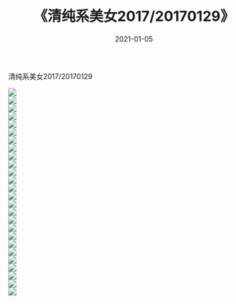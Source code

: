 ﻿---
layout: post
title:  《清纯系美女2017/20170129》
date:   2021-01-05
img: http://img.660000.xyz/Sharelink/清纯系美女/2017/20170129/000.jpg
categories: [美女, 清纯, 唯美]
---

清纯系美女2017/20170129

 ![](http://img.660000.xyz/Sharelink/清纯系美女/2017/20170129/001.jpg) <br>![](http://img.660000.xyz/Sharelink/清纯系美女/2017/20170129/002.jpg) <br>![](http://img.660000.xyz/Sharelink/清纯系美女/2017/20170129/003.jpg) <br>![](http://img.660000.xyz/Sharelink/清纯系美女/2017/20170129/004.jpg) <br>![](http://img.660000.xyz/Sharelink/清纯系美女/2017/20170129/005.jpg) <br>![](http://img.660000.xyz/Sharelink/清纯系美女/2017/20170129/006.jpg) <br>![](http://img.660000.xyz/Sharelink/清纯系美女/2017/20170129/007.jpg) <br>![](http://img.660000.xyz/Sharelink/清纯系美女/2017/20170129/008.jpg) <br>![](http://img.660000.xyz/Sharelink/清纯系美女/2017/20170129/009.jpg) <br>![](http://img.660000.xyz/Sharelink/清纯系美女/2017/20170129/010.jpg) <br>![](http://img.660000.xyz/Sharelink/清纯系美女/2017/20170129/011.jpg) <br>![](http://img.660000.xyz/Sharelink/清纯系美女/2017/20170129/012.jpg) <br>![](http://img.660000.xyz/Sharelink/清纯系美女/2017/20170129/013.jpg) <br>![](http://img.660000.xyz/Sharelink/清纯系美女/2017/20170129/014.jpg) <br>![](http://img.660000.xyz/Sharelink/清纯系美女/2017/20170129/015.jpg) <br>![](http://img.660000.xyz/Sharelink/清纯系美女/2017/20170129/016.jpg) <br>![](http://img.660000.xyz/Sharelink/清纯系美女/2017/20170129/017.jpg) <br>![](http://img.660000.xyz/Sharelink/清纯系美女/2017/20170129/018.jpg) <br>![](http://img.660000.xyz/Sharelink/清纯系美女/2017/20170129/019.jpg) <br>![](http://img.660000.xyz/Sharelink/清纯系美女/2017/20170129/020.jpg) <br>![](http://img.660000.xyz/Sharelink/清纯系美女/2017/20170129/021.jpg) <br>![](http://img.660000.xyz/Sharelink/清纯系美女/2017/20170129/022.jpg) <br>![](http://img.660000.xyz/Sharelink/清纯系美女/2017/20170129/023.jpg) <br>![](http://img.660000.xyz/Sharelink/清纯系美女/2017/20170129/024.jpg) <br>![](http://img.660000.xyz/Sharelink/清纯系美女/2017/20170129/025.jpg) <br>![](http://img.660000.xyz/Sharelink/清纯系美女/2017/20170129/026.jpg) <br>